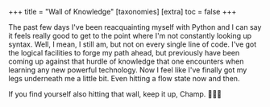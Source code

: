 +++
title = "Wall of Knowledge"
[taxonomies]
[extra]
  toc = false
+++

The past few days I've been reacquainting myself with Python and I can say it feels really good to get to the point where I'm not constantly looking up syntax. Well, I mean, I still am, but not on every single line of code. I've got the logical facilities to forge my path ahead, but previously have been coming up against that hurdle of knowledge that one encounters when learning any new powerful technology. Now I feel like I've finally got my legs underneath me a little bit. Even hitting a flow state now and then.

If you find yourself also hitting that wall, keep it up, Champ. 👩🏽‍💻